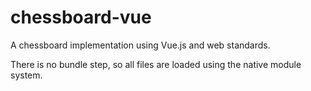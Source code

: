 # chessboard-vue

A chessboard implementation using Vue.js and web standards.

There is no bundle step, so all files are loaded using the native module system.
